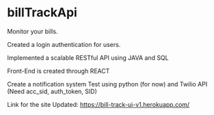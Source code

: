 # billTrackApi

Monitor your bills.

Created a login authentication for users.

Implemented a scalable RESTful API using JAVA and SQL

Front-End is created through REACT

Create a notification system Test using python (for now) and Twilio API (Need acc_sid, auth_token, SID)

Link for the site Updated:
https://bill-track-ui-v1.herokuapp.com/
